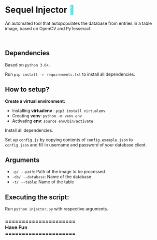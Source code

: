 <h1><b>Sequel Injector <span style="color:#22d8dd ">&#129302;</span> </b></h1>

<p>
    An automated tool that autopopulates the database from entries in a table image, based on OpenCV and PyTesseract.
</p>
<br>
<h2>Dependencies</h2>
<p>Based on <code>python 3.6+</code>.</p>
<p>Run <code>pip install -r requirements.txt</code> to install all dependencies.</p>
<h2>How to setup?</h2>
<p><b>Create a virtual environment:</b></p>
<ul>
    <li>Installing <b>virtualenv</b> : <code>pip3 install virtualenv</code>
    </li>
    <li>Creating <b>venv</b>: <code>python -m venv env</code></li>
    <li>Activating <b>env</b>: <code>source env/bin/activate</code></li>
</ul>
<p>Install all dependencies.</p>
<p>Set up <code>config.js</code> by copying contents of <code>config.example.json</code> to <code>config.json</code> and fill in username and password of your database client.</p>

<h2>Arguments</h2>
<ul>
    <li><code>-p/ --path</code>: Path of the image to be processed</li>
    <li><code>-db/ --database</code>: Name of the database</li>
    <li><code>-t/ --table</code>: Name of the table</li>
</ul>
<h2>Executing the script:</h2>
<p>Run <code>python injector.py</code> with respective arguments.</p>

<h3>=====================<br>Have Fun <br>=====================</h3>
